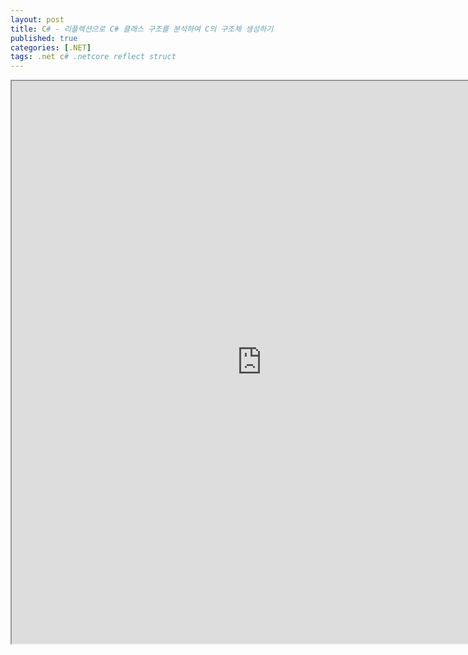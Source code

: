 ```yaml
---
layout: post
title: C# - 리플렉션으로 C# 클래스 구조를 분석하여 C의 구조체 생성하기
published: true
categories: [.NET]
tags: .net c# .netcore reflect struct
---  
```

<iframe width="800" height="900" src="https://docs.google.com/document/d/e/2PACX-1vTSdzHBEXgtAVNozqnUxr_wpeUC07huBqIO3P0UoTPro6RdirUCJPkFl6HF3byvaT46EXWAAxJAEqkE/pub?embedded=true"></iframe>    
   